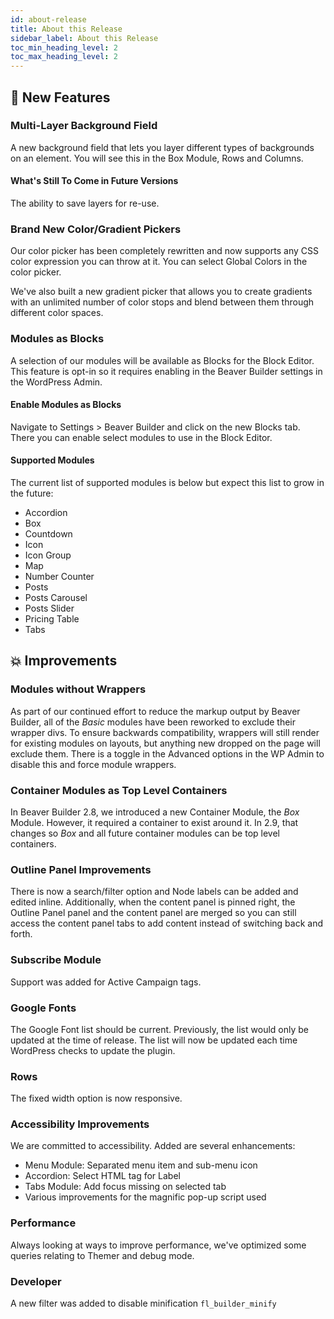 ```yaml
---
id: about-release
title: About this Release
sidebar_label: About this Release
toc_min_heading_level: 2
toc_max_heading_level: 2
---
```


## :rocket: New Features

### Multi-Layer Background Field

A new background field that lets you layer different types of backgrounds on an element.  You will see this in the Box Module, Rows and Columns.

#### What's Still To Come in Future Versions
The ability to save layers for re-use.

### Brand New Color/Gradient Pickers

Our color picker has been completely rewritten and now supports any CSS color expression you can throw at it.  You can select Global Colors in the color picker.

We've also built a new gradient picker that allows you to create gradients with an unlimited number of color stops and blend between them through different color spaces.

### Modules as Blocks

A selection of our modules will be available as Blocks for the Block Editor. This feature is opt-in so it requires enabling in the Beaver Builder settings in the WordPress Admin.

#### Enable Modules as Blocks

Navigate to Settings > Beaver Builder and click on the new Blocks tab. There you can enable select modules to use in the Block Editor.

#### Supported Modules

The current list of supported modules is below but expect this list to grow in the future:


- Accordion
- Box
- Countdown
- Icon
- Icon Group
- Map
- Number Counter
- Posts
- Posts Carousel
- Posts Slider
- Pricing Table
- Tabs
  

## :boom: Improvements

### Modules without Wrappers

As part of our continued effort to reduce the markup output by Beaver Builder, all of the _Basic_ modules have been reworked to exclude their wrapper divs. To ensure backwards compatibility, wrappers will still render for existing modules on layouts, but anything new dropped on the page will exclude them.  There is a toggle in the Advanced options in the WP Admin to disable this and force module wrappers.

### Container Modules as Top Level Containers

In Beaver Builder 2.8, we introduced a new Container Module, the _Box_ Module. However, it required a container to exist around it. In 2.9, that changes so _Box_ and all future container modules can be top level containers.

### Outline Panel Improvements

There is now a search/filter option and Node labels can be added and edited inline. Additionally, when the content panel is pinned right, the Outline Panel panel and the content panel are merged so you can still access the content panel tabs to add content instead of switching back and forth.

### Subscribe Module

Support was added for Active Campaign tags.

### Google Fonts

The Google Font list should be current.  Previously, the list would only be updated at the time of release.  The list will now be updated each time WordPress checks to update the plugin.

### Rows
The fixed width option is now responsive.

### Accessibility Improvements

We are committed to accessibility.  Added are several enhancements:
 
- Menu Module: Separated menu item and sub-menu icon
- Accordion: Select HTML tag for Label
- Tabs Module: Add focus missing on selected tab
- Various improvements for the magnific pop-up script used

### Performance

Always looking at ways to improve performance, we've optimized some queries relating to Themer and debug mode.

### Developer
A new filter was added to disable minification `fl_builder_minify`
  
